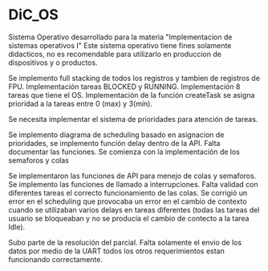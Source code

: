 # DiC_OS
Sistema Operativo desarrollado para la materia "Implementacion de sistemas operativos I"
Este sistema operativo tiene fines solamente didacticos, no es recomendable para utilizarlo en produccion de dispositivos y o productos.

Se implemento full stacking de todos los registros y tambien de registros de FPU.
Implementación tareas BLOCKED y RUNNING.
Implementación 8 tareas que tiene el OS.
Implementación de la función createTask se asigna prioridad a la tareas entre 0 (max) y 3(mín).

Se necesita implementar el sistema de prioridades para atención de tareas.

Se implemento diagrama de scheduling basado en asignacion de prioridades, se implemento
función delay dentro de la API. Falta documentar las funciones. Se comienza con la implementación
de los semaforos y colas

Se implementaron las funciones de API para menejo de colas y semaforos.
Se implemento las funciones de llamado a interrupciones.
Falta validad con diferentes tareas el correcto funcionamiento de las colas.
Se corrigió un error en el scheduling que provocaba un error en el cambio de contexto
cuando se utilizaban varios delays en tareas diferentes (todas las tareas del usuario se bloqueaban y 
no se producía el cambio de contecto a la tarea Idle).


Subo parte de la resolución del parcial. Falta solamente el envio de los datos por medio de la UART
todos los otros requerimientos estan funcionando correctamente.
